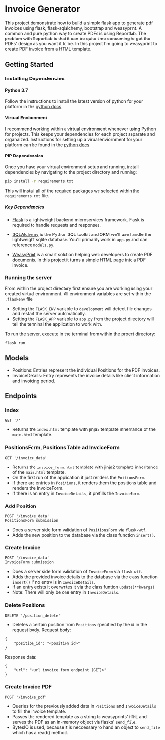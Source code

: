 # Invoice Generator

This project demonstrate how to build a simple flask app to generate pdf invoices using flask, flask-sqlalchemy, bootstrap and weasyprint. A common and pure python way to create PDFs is using Reportlab. The problem with Reportlab is that it can be quite time consuming to get the PDFs' design as you want it to be. In this project I'm going to weasyprint to create PDF invoice from a HTML template.

## Getting Started

### Installing Dependencies

#### Python 3.7

Follow the instructions to install the latest version of python for your platform in the [python docs](https://docs.python.org/3/using/unix.html#getting-and-installing-the-latest-version-of-python)

#### Virtual Enviornment

I recommend working within a virtual environment whenever using Python for projects. This keeps your dependencies for each project separate and organaized. Instructions for setting up a virual enviornment for your platform can be found in the [python docs](https://packaging.python.org/guides/installing-using-pip-and-virtual-environments/)

#### PIP Dependencies

Once you have your virtual environment setup and running, install dependencies by navigating to the project directory and running:

```bash
pip install -r requirements.txt
```

This will install all of the required packages we selected within the `requirements.txt` file.

##### Key Dependencies

- [Flask](http://flask.pocoo.org/) is a lightweight backend microservices framework. Flask is required to handle requests and responses.

- [SQLAlchemy](https://www.sqlalchemy.org/) is the Python SQL toolkit and ORM we'll use handle the lightweight sqlite database. You'll primarily work in `app.py` and can reference `models.py`. 

- [WeasyPrint](https://weasyprint.readthedocs.io/en/stable/index.html) is a smart solution helping web developers to create PDF documents. In this project it turns a simple HTML page into a PDF invoice.

### Running the server

From within the project directory first ensure you are working using your created virtual environment. All environment variables are set within the `.flaskenv` file:
- Setting the `FLASK_ENV` variable to `development` will detect file changes and restart the server automatically.
- Setting the `FLASK_APP` variable to `app.py` from the project directory will tell the terminal the application to work with.

To run the server, execute in the terminal from within the proect directory:

```bash
flask run
```
## Models
- Positions: Entries represent the individual Positions for the PDF invoices.
- InvoiceDetails: Entry represents the invoice details like client information and invoicing period.

## Endpoints

### Index
```
GET '/'
```
- Returns the `index.html` template with jinja2 template inheritance of the `main.html` template.
### PositionsForm, Positions Table ad InvoiceForm
```
GET '/invoice_data'
```
- Returns the `invoice_form.html` template with jinja2 template inheritance of the `main.html` template.
- On the first run of the application it just renders the `PoitionsForm`.
- If there are entries in `Positions`, it renders them the positions table and renders the InvoiceForm.
- If there is an entry in `InvoiceDetails`, it prefills the `InvoiceForm`.
### Add Position
```
POST '/invoice_data'
PositionsForm submission
```
- Does a server side form validation of `PositionsForm` via `flask-wtf`.
- Adds the new position to the database via the class function `insert()`.
### Create Invoice
```
POST '/invoice_data'
InvoiceForm submission
```
- Does a server side form validation of `InvoiceForm` via `flask-wtf`.
- Adds the provided invoice details to the database via the class function `insert()` if no entry is in `InvoiceDetails`.
- If an entry exists it overwrites it via the class funtion `update(**kwargs)`
- Note: There will only be one entry in `InvoiceDetails`.
### Delete Positions
```
DELETE '/position_delete'
```
- Deletes a certain position from `Positions` specified by the id in the request body.
Request body:
```
{
    "position_id": "<position id>"
}
```
Response data:
```
{
    "url": "<url invoice form endpoint (GET)>"
}
```
### Create Invoice PDF
```
POST '/invoice_pdf'
```
- Queries for the previously added data in `Positions` and `InvoiceDetails` to fill the invoice template.
- Passes the rendered template as a string to weasyprints' `HTML` and serves the PDF as an in-memory object via flasks' `send_file`.
- BytesIO is used, because it is neccessary to hand an object to `send_file` which has a read() method.
